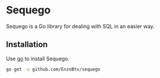 # Sequego

Sequego is a Go library for dealing with SQL in an easier way.

## Installation

Use [go](https://golang.org/) to install Sequego.

```bash
go get -u github.com/EnzoBtv/sequego
```
